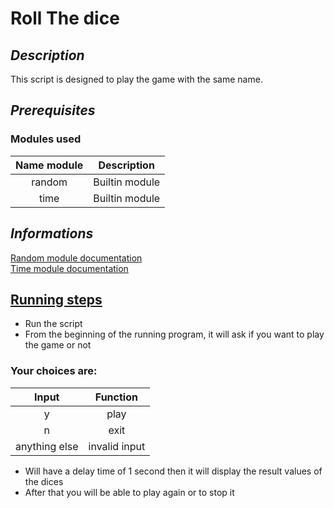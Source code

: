 # Roll The dice

## <i>Description</i>

This script is designed to play the game with the same name.

## <i>Prerequisites</i>
### Modules used 
|   Name module   |      Description       |
|:---------------:|:----------------------:|
|     random      |     Builtin module     |
|      time       |     Builtin module     | 

## <i>Informations</i>

[Random module documentation](https://docs.python.org/3/library/random.html)
<br>
[Time module documentation](https://docs.python.org/3/library/time.html)
## <u>Running steps</u>

- Run the script 
- From the beginning of the running program, it will ask if you want to play the game or not
### Your choices are:<br>

|     Input     |    Function    |
|:-------------:|:--------------:|
|       y       |      play      |
|       n       |      exit      |
| anything else | invalid input  |

- Will have a delay time of 1 second then it will display the result values of the dices
- After that you will be able to play again or to stop it